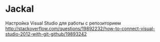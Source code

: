 Jackal
======
Настройка Visual Studio для работы с репозиторием
http://stackoverflow.com/questions/19892232/how-to-connect-visual-studio-2012-with-git-github/19893242
